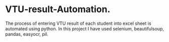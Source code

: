 # VTU-result-Automation.
The process of entering VTU result of each student into excel sheet is automated using python.
In this project I have used selenium, beautifulsoup, pandas, easyocr, pil.